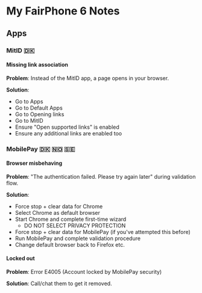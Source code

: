 # My FairPhone 6 Notes

## Apps

### MitID 🇩🇰

#### Missing link association

**Problem**: Instead of the MitID app, a page opens in your browser.

**Solution**:

* Go to Apps
* Go to Default Apps
* Go to Opening links
* Go to MitID
* Ensure "Open supported links" is enabled
* Ensure any additional links are enabled too

### MobilePay 🇩🇰 🇳🇴 🇸🇪

#### Browser misbehaving

**Problem**: "The authentication failed. Please try again later" during validation flow.

**Solution**:

* Force stop + clear data for Chrome
* Select Chrome as default browser
* Start Chrome and complete first-time wizard
  * DO NOT SELECT PRIVACY PROTECTION
* Force stop + clear data for MobilePay (if you've attempted this before)
* Run MobilePay and complete validation procedure
* Change default browser back to Firefox etc.

#### Locked out

**Problem**: Error E4005 (Account locked by MobilePay security)

**Solution**: Call/chat them to get it removed.

